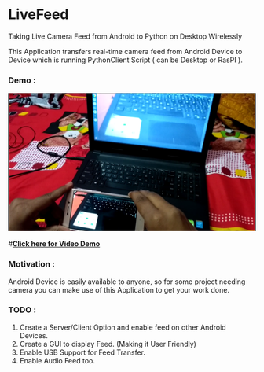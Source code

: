 # LiveFeed
Taking Live Camera Feed from Android to Python on Desktop Wirelessly

This Application transfers real-time camera feed from Android Device to Device which is running PythonClient Script ( can be Desktop or RasPI ).

### Demo :
![ScreenShot](/thumbnail.png)

#[**Click here for Video Demo**](https://www.youtube.com/watch?v=McZ313Tf_MM)

### Motivation :
Android Device is easily available to anyone, so for some project needing camera you can make use of this Application to get your work done.

### TODO :
1. Create a Server/Client Option and enable feed on other Android Devices.
2. Create a GUI to display Feed. (Making it User Friendly)
3. Enable USB Support for Feed Transfer.
4. Enable Audio Feed too.
